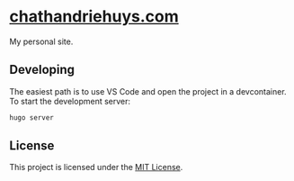 # [chathandriehuys.com](https://chathandriehuys.com)

My personal site.

## Developing

The easiest path is to use VS Code and open the project in a devcontainer. To
start the development server:

```bash
hugo server
```

## License

This project is licensed under the [MIT License](LICENSE).
